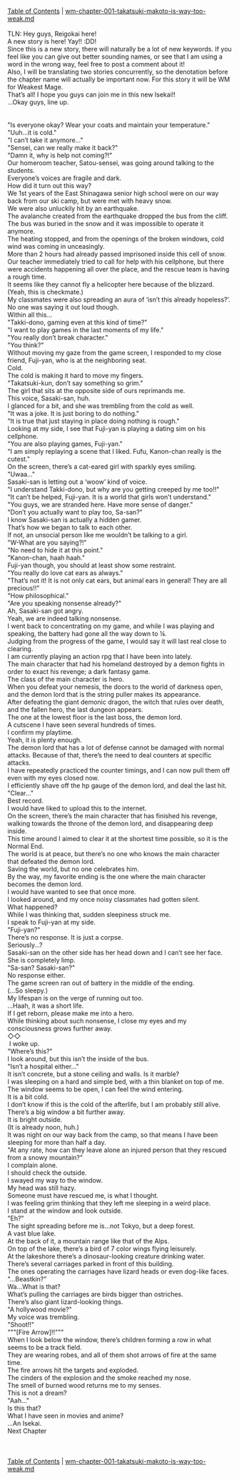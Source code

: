 [Table of Contents](./toc.md) | [wm-chapter-001-takatsuki-makoto-is-way-too-weak.md](./wm-chapter-001-takatsuki-makoto-is-way-too-weak.md) <br/>
<br/>
TLN: Hey guys, Reigokai here!<br/>
A new story is here! Yay!! :DD!<br/>
Since this is a new story, there will naturally be a lot of new keywords. If you feel like you can give out better sounding names, or see that I am using a word in the wrong way, feel free to post a comment about it!<br/>
Also, I will be translating two stories concurrently, so the denotation before the chapter name will actually be important now. For this story it will be WM for Weakest Mage.<br/>
That’s all! I hope you guys can join me in this new Isekai!!<br/>
…Okay guys, line up.<br/>
<br/>
<br/>
"Is everyone okay? Wear your coats and maintain your temperature." <br/>
"Uuh…it is cold." <br/>
"I can’t take it anymore…"<br/>
"Sensei, can we really make it back?" <br/>
"Damn it, why is help not coming?!" <br/>
Our homeroom teacher, Satou-sensei, was going around talking to the students.<br/>
Everyone’s voices are fragile and dark.<br/>
How did it turn out this way?<br/>
We 1st years of the East Shinagawa senior high school were on our way back from our ski camp, but were met with heavy snow. <br/>
We were also unluckily hit by an earthquake. <br/>
The avalanche created from the earthquake dropped the bus from the cliff. <br/>
The bus was buried in the snow and it was impossible to operate it anymore.<br/>
The heating stopped, and from the openings of the broken windows, cold wind was coming in unceasingly. <br/>
More than 2 hours had already passed imprisoned inside this cell of snow.<br/>
Our teacher immediately tried to call for help with his cellphone, but there were accidents happening all over the place, and the rescue team is having a rough time.<br/>
It seems like they cannot fly a helicopter here because of the blizzard. <br/>
(Yeah, this is checkmate.)<br/>
My classmates were also spreading an aura of ‘isn’t this already hopeless?’.<br/>
No one was saying it out loud though.<br/>
Within all this…<br/>
"Takki-dono, gaming even at this kind of time?" <br/>
"I want to play games in the last moments of my life." <br/>
"You really don’t break character." <br/>
"You think?" <br/>
Without moving my gaze from the game screen, I responded to my close friend, Fuji-yan, who is at the neighboring seat.<br/>
Cold.<br/>
The cold is making it hard to move my fingers.<br/>
"Takatsuki-kun, don’t say something so grim." <br/>
The girl that sits at the opposite side of ours reprimands me.<br/>
This voice, Sasaki-san, huh.<br/>
I glanced for a bit, and she was trembling from the cold as well.<br/>
"It was a joke. It is just boring to do nothing." <br/>
"It is true that just staying in place doing nothing is rough." <br/>
Looking at my side, I see that Fuji-yan is playing a dating sim on his cellphone.<br/>
"You are also playing games, Fuji-yan." <br/>
"I am simply replaying a scene that I liked. Fufu, Kanon-chan really is the cutest." <br/>
On the screen, there’s a cat-eared girl with sparkly eyes smiling.<br/>
"Uwaa…" <br/>
Sasaki-san is letting out a ‘woow’ kind of voice.<br/>
"I understand Takki-dono, but why are you getting creeped by me too!!" <br/>
"It can’t be helped, Fuji-yan. It is a world that girls won’t understand." <br/>
"You guys, we are stranded here. Have more sense of danger." <br/>
"Don’t you actually want to play too, Sa-san?" <br/>
I know Sasaki-san is actually a hidden gamer. <br/>
That’s how we began to talk to each other.<br/>
If not, an unsocial person like me wouldn’t be talking to a girl.<br/>
"W-What are you saying?!" <br/>
"No need to hide it at this point." <br/>
"Kanon-chan, haah haah." <br/>
Fuji-yan though, you should at least show some restraint.<br/>
"You really do love cat ears as always." <br/>
"That’s not it! It is not only cat ears, but animal ears in general! They are all precious!!" <br/>
"How philosophical." <br/>
"Are you speaking nonsense already?"<br/>
Ah, Sasaki-san got angry. <br/>
Yeah, we are indeed talking nonsense. <br/>
I went back to concentrating on my game, and while I was playing and speaking, the battery had gone all the way down to ¼.<br/>
Judging from the progress of the game, I would say it will last real close to clearing.<br/>
I am currently playing an action rpg that I have been into lately.<br/>
The main character that had his homeland destroyed by a demon fights in order to exact his revenge; a dark fantasy game.<br/>
The class of the main character is hero.<br/>
When you defeat your nemesis, the doors to the world of darkness open, and the demon lord that is the string puller makes its appearance.<br/>
After defeating the giant demonic dragon, the witch that rules over death, and the fallen hero, the last dungeon appears.<br/>
The one at the lowest floor is the last boss, the demon lord.<br/>
A cutscene I have seen several hundreds of times.<br/>
I confirm my playtime.<br/>
Yeah, it is plenty enough.<br/>
The demon lord that has a lot of defense cannot be damaged with normal attacks. Because of that, there’s the need to deal counters at specific attacks. <br/>
I have repeatedly practiced the counter timings, and I can now pull them off even with my eyes closed now.<br/>
I efficiently shave off the hp gauge of the demon lord, and deal the last hit.<br/>
"Clear…" <br/>
Best record.<br/>
I would have liked to upload this to the internet.<br/>
On the screen, there’s the main character that has finished his revenge, walking towards the throne of the demon lord, and disappearing deep inside.<br/>
This time around I aimed to clear it at the shortest time possible, so it is the Normal End.<br/>
The world is at peace, but there’s no one who knows the main character that defeated the demon lord.<br/>
Saving the world, but no one celebrates him.<br/>
By the way, my favorite ending is the one where the main character becomes the demon lord.<br/>
I would have wanted to see that once more.<br/>
I looked around, and my once noisy classmates had gotten silent.<br/>
What happened?<br/>
While I was thinking that, sudden sleepiness struck me.<br/>
I speak to Fuji-yan at my side.<br/>
"Fuji-yan?" <br/>
There’s no response. It is just a corpse.<br/>
Seriously…?<br/>
Sasaki-san on the other side has her head down and I can’t see her face. <br/>
She is completely limp.<br/>
"Sa-san? Sasaki-san?" <br/>
No response either.<br/>
The game screen ran out of battery in the middle of the ending.<br/>
(…So sleepy.)<br/>
My lifespan is on the verge of running out too.<br/>
…Haah, it was a short life.<br/>
If I get reborn, please make me into a hero.<br/>
While thinking about such nonsense, I close my eyes and my consciousness grows further away.<br/>
◇◇<br/>
 I woke up.<br/>
"Where’s this?" <br/>
I look around, but this isn’t the inside of the bus.<br/>
"Isn’t a hospital either…" <br/>
It isn’t concrete, but a stone ceiling and walls. Is it marble?<br/>
I was sleeping on a hard and simple bed, with a thin blanket on top of me. <br/>
The window seems to be open, I can feel the wind entering.<br/>
It is a bit cold.<br/>
I don’t know if this is the cold of the afterlife, but I am probably still alive.<br/>
There’s a big window a bit further away.<br/>
It is bright outside.<br/>
(It is already noon, huh.) <br/>
It was night on our way back from the camp, so that means I have been sleeping for more than half a day. <br/>
"At any rate, how can they leave alone an injured person that they rescued from a snowy mountain?" <br/>
I complain alone.<br/>
I should check the outside.<br/>
I swayed my way to the window.<br/>
My head was still hazy. <br/>
Someone must have rescued me, is what I thought.<br/>
I was feeling grim thinking that they left me sleeping in a weird place.<br/>
I stand at the window and look outside.<br/>
"Eh?" <br/>
The sight spreading before me is…not Tokyo, but a deep forest.<br/>
A vast blue lake.<br/>
At the back of it, a mountain range like that of the Alps.<br/>
On top of the lake, there’s a bird of 7 color wings flying leisurely. <br/>
At the lakeshore there’s a dinosaur-looking creature drinking water.<br/>
There’s several carriages parked in front of this building.<br/>
The ones operating the carriages have lizard heads or even dog-like faces.<br/>
"…Beastkin?" <br/>
Wa…What is that?<br/>
What’s pulling the carriages are birds bigger than ostriches.<br/>
There’s also giant lizard-looking things.<br/>
"A hollywood movie?" <br/>
My voice was trembling.<br/>
"Shoot!!" <br/>
"""[Fire Arrow]!!"""<br/>
When I look below the window, there’s children forming a row in what seems to be a track field. <br/>
They are wearing robes, and all of them shot arrows of fire at the same time.<br/>
The fire arrows hit the targets and exploded.<br/>
The cinders of the explosion and the smoke reached my nose.<br/>
The smell of burned wood returns me to my senses.<br/>
This is not a dream?<br/>
"Aah…" <br/>
Is this that?<br/>
What I have seen in movies and anime? <br/>
…An Isekai.<br/>
Next Chapter<br/>
<br/>
<br/> <br/>
[Table of Contents](./toc.md) | [wm-chapter-001-takatsuki-makoto-is-way-too-weak.md](./wm-chapter-001-takatsuki-makoto-is-way-too-weak.md) <br/>
